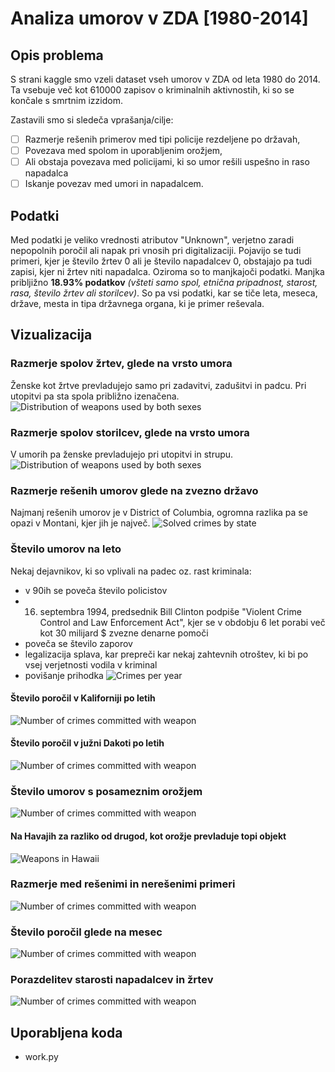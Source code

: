 # Analiza umorov v ZDA [1980-2014]

## Opis problema

S strani kaggle smo vzeli dataset vseh umorov v ZDA od leta 1980 do 2014. Ta vsebuje več kot 610000 zapisov o kriminalnih aktivnostih, ki so se končale s smrtnim izzidom.

Zastavili smo si sledeča vprašanja/cilje:
- [ ] Razmerje rešenih primerov med tipi policije rezdeljene po državah,
- [ ] Povezava med spolom in uporabljenim orožjem,
- [ ] Ali obstaja povezava med policijami, ki so umor rešili uspešno in raso napadalca
- [ ] Iskanje povezav med umori in napadalcem.

## Podatki

Med podatki je veliko vrednosti atributov "Unknown", verjetno zaradi nepopolnih poročil ali napak pri vnosih pri digitalizaciji.
Pojavijo se tudi primeri, kjer je število žrtev 0 ali je število napadalcev 0, obstajajo pa tudi zapisi, kjer ni
žrtev niti napadalca. Oziroma so to manjkajoči podatki. Manjka pribljižno **18.93% podatkov** _(všteti samo spol, etnična
pripadnost, starost, rasa, število žrtev ali storilcev)_. So pa vsi podatki, kar se tiče leta, meseca, države, mesta in tipa
državnega organa, ki je primer reševala.

## Vizualizacija

### Razmerje spolov žrtev, glede na vrsto umora

Ženske kot žrtve prevladujejo samo pri zadavitvi, zadušitvi in padcu. Pri utopitvi pa sta spola približno izenačena.
![Distribution of weapons used by both sexes](pictures/weapon_victim_sex.png)

### Razmerje spolov storilcev, glede na vrsto umora

V umorih pa ženske prevladujejo pri utopitvi in strupu.
![Distribution of weapons used by both sexes](pictures/weapon_perpetrator_sex.png)

### Razmerje rešenih umorov glede na zvezno državo

Najmanj rešenih umorov je v District of Columbia, ogromna razlika pa se opazi v Montani, kjer jih je največ.
![Solved crimes by state](pictures/solved_state.png)

### Število umorov na leto

Nekaj dejavnikov, ki so vplivali na padec oz. rast kriminala:
- v 90ih se poveča število policistov
- 16. septembra 1994, predsednik Bill Clinton podpiše "Violent Crime Control and Law Enforcement Act", kjer se v obdobju 6 let porabi več kot 30 milijard $ zvezne denarne pomoči
- poveča se število zaporov
- legalizacija splava, kar prepreči kar nekaj zahtevnih otroštev, ki bi po vsej verjetnosti vodila v kriminal
- povišanje prihodka
![Crimes per year](pictures/crimes_per_year.png)

#### Število poročil v Kaliforniji po letih
![Number of crimes committed with weapon](pictures/crimes_per_year_california.png)

#### Število poročil v južni Dakoti po letih
![Number of crimes committed with weapon](pictures/crimes_per_year_south_dakota.png)

### Število umorov s posameznim orožjem
![Number of crimes committed with weapon](pictures/crimes_by_weapon.png)

#### Na Havajih za razliko od drugod, kot orožje prevladuje topi objekt
![Weapons in Hawaii](pictures/hawaii_weapons.png)

### Razmerje med rešenimi in nerešenimi primeri
![Number of crimes committed with weapon](pictures/crime_solved.png)

### Število poročil glede na mesec
![Number of crimes committed with weapon](pictures/crimes_per_month.png)

### Porazdelitev starosti napadalcev in žrtev
![Number of crimes committed with weapon](pictures/age_distribution.png)

## Uporabljena koda

* work.py
